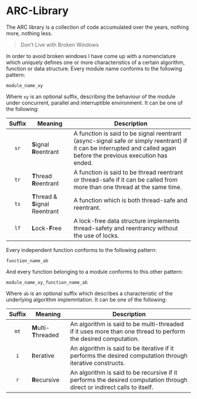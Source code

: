 ARC-Library
===========

The ARC library is a collection of code accumulated over the years, nothing more, nothing less.

> Don’t Live with Broken Windows

In order to avoid broken windows I have come up with a nomenclature which uniquely defines one or more characteristics of a certain algorithm, function or data structure. Every module name conforms to the following pattern:

```
module_name_xy
```

Where `xy` is an optional suffix, describing the behaviour of the module under concurrent, parallel and interruptible environment. It can be one of the following:


| Suffix | Meaning                                 | Description  |
| :---:  | --------------------------------------- | ------------ |
| `sr`   | <b>S</b>ignal <b>R</b>eentrant          | A function is said to be signal reentrant (async-signal safe or simply reentrant) if it can be interrupted and called again before the previous execution has ended. |
| `tr`   | <b>T</b>hread <b>R</b>eentrant          | A function is said to be thread reentrant or thread-safe if it can be called from more than one thread at the same time. |
| `ts`   | <b>T</b>hread & <b>S</b>ignal Reentrant | A function which is both thread-safe and reentrant. |
| `lf`   | <b>L</b>ock-<b>F</b>ree                 | A lock-free data structure implements thread-safety and reentrancy without the use of locks. |


Every independent function conforms to the following pattern:

```
function_name_ab
```

And every function belonging to a module conforms to this other pattern:

```
module_name_xy_function_name_ab
```

Where `ab` is an optional suffix which describes a characteristic of the underlying algorithm implemntation. It can be one of the following:

| Suffix | Meaning                                 | Description  |
| :---:  | --------------------------------------- | ------------ |
| `mt`   | <b>M</b>ulti-<b>T</b>hreaded            | An algorithm is said to be multi-threaded if it uses more than one thread to perform the desired computation. |
| `i`    | <b>I</b>terative                        | An algorithm is said to be iterative if it performs the desired computation through iterative constructs. |
| `r`    | <b>R</b>ecursive                        | An algorithm is said to be recursive if it performs the desired computation through direct or indirect calls to itself. |




